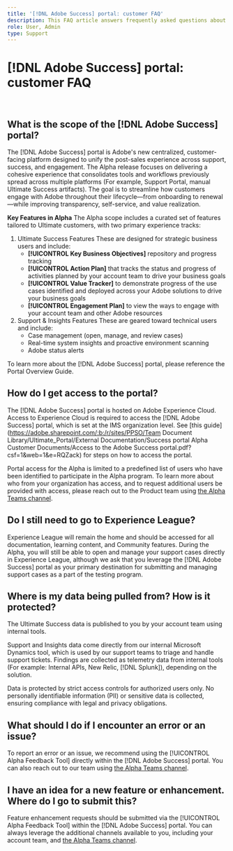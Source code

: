 ```yaml
---
title: '[!DNL Adobe Success] portal: customer FAQ'
description: This FAQ article answers frequently asked questions about the [!DNL Adobe Success] portal.
role: User, Admin
type: Support
---
```


# [!DNL Adobe Success] portal: customer FAQ
 
## What is the scope of the [!DNL Adobe Success] portal?

The [!DNL Adobe Success] portal is Adobe's new centralized, customer-facing platform designed to unify the post-sales experience across support, success, and engagement. The Alpha release focuses on delivering a cohesive experience that consolidates tools and workflows previously spread across multiple platforms (For example, Support Portal, manual Ultimate Success artifacts). The goal is to streamline how customers engage with Adobe throughout their lifecycle—from onboarding to renewal—while improving transparency, self-service, and value realization. 
 
**Key Features in Alpha** 
The Alpha scope includes a curated set of features tailored to Ultimate customers, with two primary experience tracks:
1. Ultimate Success Features 
    These are designed for strategic business users and include: 
    * **[!UICONTROL Key Business Objectives]** repository and progress tracking 
    * **[!UICONTROL Action Plan]** that tracks the status and progress of activities planned by your account team to drive your business goals 
    * **[!UICONTROL Value Tracker]** to demonstrate progress of the use cases identified and deployed across your Adobe solutions to drive your business goals 
    * **[!UICONTROL Engagement Plan]** to view the ways to engage with your account team and other Adobe resources  
2. Support & Insights Features 
    These are geared toward technical users and include: 
    * Case management (open, manage, and review cases) 
    * Real-time system insights and proactive environment scanning 
    * Adobe status alerts 
 
To learn more about the [!DNL Adobe Success] portal, please reference the Portal Overview Guide.

## How do I get access to the portal?

The [!DNL Adobe Success] portal is hosted on Adobe Experience Cloud. Access to Experience Cloud is required to access the [!DNL Adobe Success] portal, which is set at the IMS organization level. See [this guide](https://adobe.sharepoint.com/:b:/r/sites/PPSO/Team Document Library/Ultimate_Portal/External Documentation/Success portal Alpha Customer Documents/Access to the Adobe Success portal.pdf?csf=1&web=1&e=RQZack) for steps on how to access the portal. 
 
Portal access for the Alpha is limited to a predefined list of users who have been identified to participate in the Alpha program. To learn more about who from your organization has access, and to request additional users be provided with access, please reach out to the Product team using [the Alpha Teams channel](https://teams.microsoft.com/l/channel/19:h-GcuAZs9uF05rervqTdx2U27ohYINuRUIfbMte9B-U1@thread.tacv2/General?groupId=02b87789-3475-47e4-94c1-0981f63ae89f&tenantId=fa7b1b5a-7b34-4387-94ae-d2c178decee1). 
 
## Do I still need to go to Experience League?

Experience League will remain the home and should be accessed for all documentation, learning content, and Community features. During the Alpha, you will still be able to open and manage your support cases directly in Experience League, although we ask that you leverage the [!DNL Adobe Success] portal as your primary destination for submitting and managing support cases as a part of the testing program. 
 
## Where is my data being pulled from? How is it protected?

The Ultimate Success data is published to you by your account team using internal tools. 
 
Support and Insights data come directly from our internal Microsoft Dynamics tool, which is used by our support teams to triage and handle support tickets. Findings are collected as telemetry data from internal tools (For example: Internal APIs, New Relic, [!DNL Splunk]), depending on the solution.

Data is protected by strict access controls for authorized users only. No personally identifiable information (PII) or sensitive data is collected, ensuring compliance with legal and privacy obligations.
 
## What should I do if I encounter an error or an issue?

To report an error or an issue, we recommend using the [!UICONTROL Alpha Feedback Tool] directly within the [!DNL Adobe Success] portal. You can also reach out to our team using [the Alpha Teams channel](https://teams.microsoft.com/l/channel/19:h-GcuAZs9uF05rervqTdx2U27ohYINuRUIfbMte9B-U1@thread.tacv2/General?groupId=02b87789-3475-47e4-94c1-0981f63ae89f&tenantId=fa7b1b5a-7b34-4387-94ae-d2c178decee1).  
 
## I have an idea for a new feature or enhancement. Where do I go to submit this?

Feature enhancement requests should be submitted via the [!UICONTROL Alpha Feedback Tool] within the [!DNL Adobe Success] portal. You can always leverage the additional channels available to you, including your account team, and [the Alpha Teams channel](https://teams.microsoft.com/l/channel/19:h-GcuAZs9uF05rervqTdx2U27ohYINuRUIfbMte9B-U1@thread.tacv2/General?groupId=02b87789-3475-47e4-94c1-0981f63ae89f&tenantId=fa7b1b5a-7b34-4387-94ae-d2c178decee1). 
